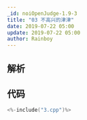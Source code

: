 ```yaml
---
_id: noiOpenJudge-1.9-3
title: "03 不高兴的津津"
date: 2019-07-22 05:00
update: 2019-07-22 05:00
author: Rainboy
---
```


## 解析

## 代码

```c
<%-include("3.cpp")%>
```

